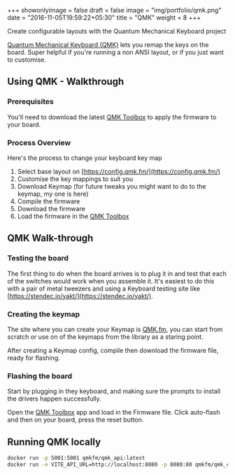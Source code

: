 +++
showonlyimage = false
draft = false
image = "img/portfolio/qmk.png"
date = "2016-11-05T19:59:22+05:30"
title = "QMK"
weight = 8
+++

Create configurable layouts with the Quantum Mechanical Keyboard project
<!--more-->

[Quantum Mechanical Keyboard (QMK)](https://github.com/qmk) lets you remap the keys on the board. Super helpful if you're running a non ANSI layout, or if you just want to customise.

## Using QMK - Walkthrough

### Prerequisites

You'll need to download the latest [QMK Toolbox](https://github.com/qmk/qmk_toolbox/releases/latest) to apply the firmware to your board.

### Process Overview

Here's the process to change your keyboard key map

1. Select base layout on [https://config.qmk.fm/](https://config.qmk.fm/)
1. Customise the key mappings to suit you
1. Download Keymap (for future tweaks you might want to do to the keymap, my one is here)
1. Compile the firmware
1. Download the firmware
1. Load the firmware in the [QMK Toolbox](https://github.com/qmk/qmk_toolbox/releases/latest)

## QMK Walk-through

### Testing the board

The first thing to do when the board arrives is to plug it in and test that each of the switches would work when you assemble it. It's easiest to do this with a pair of metal tweezers and using a Keyboard testing site like [https://stendec.io/yakt/](https://stendec.io/yakt/).

### Creating the keymap

The site where you can create your Keymap is [QMK.fm](https://config.qmk.fm), you can start from scratch or use on of the keymaps from the library as a staring point.

After creating a Keymap config, compile then download the firmware file, ready for flashing.

### Flashing the board

Start by plugging in they keyboard, and making sure the prompts to install the drivers happen successfully.

Open the [QMK Toolbox](https://github.com/qmk/qmk_toolbox/releases/latest) app and load in the Firmware file. Click auto-flash and then on your board, press the reset button.

## Running QMK locally

```bash
docker run -p 5001:5001 qmkfm/qmk_api:latest
docker run -e VITE_API_URL=http://localhost:8080 -p 8080:80 qmkfm/qmk_configurator:latest
```
